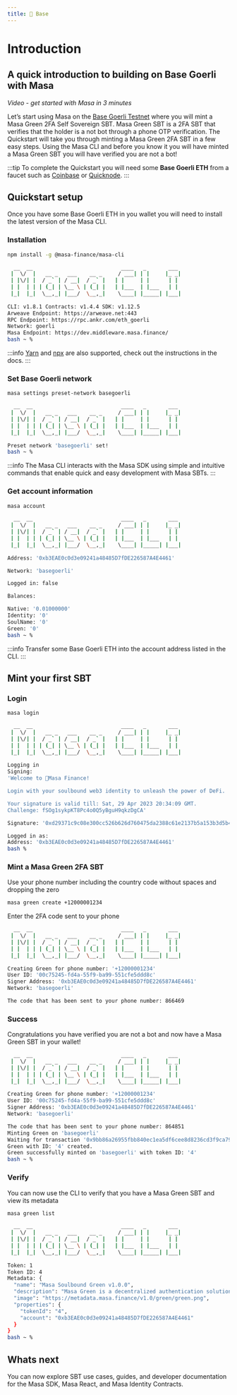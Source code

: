 ```yaml
---
title: 🔵 Base 
---
```


# Introduction

## A quick introduction to building on Base Goerli with Masa

*Video - get started with Masa in 3 minutes*

Let’s start using Masa on the [Base Goerli Testnet](https://goerli.basescan.org/) where you will mint a Masa Green 2FA Self Sovereign SBT. Masa Green SBT is a 2FA SBT that verifies that the holder is a not bot through a phone OTP verification. The Quickstart will take you through minting a Masa Green 2FA SBT in a few easy steps. Using the Masa CLI and before you know it you will have minted a Masa Green SBT you will have verified you are not a bot!

:::tip
To complete the Quickstart you will need some **Base Goerli ETH** from a faucet such as [Coinbase](https://www.coinbase.com/faucets/base-ethereum-goerli-faucet) or [Quicknode](https://faucet.quicknode.com/base/goerli).
::: 

## Quickstart setup

Once you have some Base Goerli ETH in you wallet you will need to install the latest version of the Masa CLI. 

### Installation

```bash
npm install -g @masa-finance/masa-cli
```

```bash
  __  __                            ____   _       ___ 
 |  \/  |   __ _   ___    __ _     / ___| | |     |_ _|
 | |\/| |  / _` | / __|  / _` |   | |     | |      | | 
 | |  | | | (_| | \__ \ | (_| |   | |___  | |___   | | 
 |_|  |_|  \__,_| |___/  \__,_|    \____| |_____| |___|
                                                       
CLI: v1.8.1 Contracts: v1.4.4 SDK: v1.12.5
Arweave Endpoint: https://arweave.net:443
RPC Endpoint: https://rpc.ankr.com/eth_goerli
Network: goerli
Masa Endpoint: https://dev.middleware.masa.finance/
bash ~ %
```

:::info
[Yarn](https://developers.masa.finance/docs/developers/cli/#yarn) and [npx](https://developers.masa.finance/docs/developers/cli/#npx) are also supported, check out the instructions in the docs.
:::

### Set Base Goerli network

```bash
masa settings preset-network basegoerli
```

```bash
  __  __                            ____   _       ___ 
 |  \/  |   __ _   ___    __ _     / ___| | |     |_ _|
 | |\/| |  / _` | / __|  / _` |   | |     | |      | | 
 | |  | | | (_| | \__ \ | (_| |   | |___  | |___   | | 
 |_|  |_|  \__,_| |___/  \__,_|    \____| |_____| |___|
                                                       
Preset network 'basegoerli' set!
bash ~ %
```

:::info
The Masa CLI interacts with the Masa SDK using simple and intuitive commands that enable quick and easy development with Masa SBTs.
:::

### Get account information

```bash
masa account
```

```bash
  __  __                            ____   _       ___ 
 |  \/  |   __ _   ___    __ _     / ___| | |     |_ _|
 | |\/| |  / _` | / __|  / _` |   | |     | |      | | 
 | |  | | | (_| | \__ \ | (_| |   | |___  | |___   | | 
 |_|  |_|  \__,_| |___/  \__,_|    \____| |_____| |___|
                                                       
Address: '0xb3EAE0c0d3e09241a48485D7fDE226587A4E4461'

Network: 'basegoerli'

Logged in: false

Balances:

Native: '0.01000000'
Identity: '0'
SoulName: '0'
Green: '0'
bash ~ %
```

:::info
Transfer some Base Goerli ETH into the account address listed in the CLI.
:::

## Mint your first SBT

### Login

```bash
masa login
```

```bash
  __  __                            ____   _       ___ 
 |  \/  |   __ _   ___    __ _     / ___| | |     |_ _|
 | |\/| |  / _` | / __|  / _` |   | |     | |      | | 
 | |  | | | (_| | \__ \ | (_| |   | |___  | |___   | | 
 |_|  |_|  \__,_| |___/  \__,_|    \____| |_____| |___|
                                                       
Logging in
Signing: 
'Welcome to 🌽Masa Finance!

Login with your soulbound web3 identity to unleash the power of DeFi.

Your signature is valid till: Sat, 29 Apr 2023 20:34:09 GMT.
Challenge: fSOg1sykpKT8Pc4o0Q5yBguH9qkzDgCA'

Signature: '0xd29371c9c08e300cc526b626d760475da2388c61e2137b5a153b3d5b4c918f8e11e3b18d16bada3c9a8e7bf7cc1debb0d65f300e3930a72c4774a0e9014c64db1b'

Logged in as:
Address: '0xb3EAE0c0d3e09241a48485D7fDE226587A4E4461'
bash %
```

### Mint a Masa Green 2FA SBT

Use your phone number including the country code without spaces and dropping the zero

```bash
masa green create +12000001234
```

Enter the 2FA code sent to your phone 

```bash
  __  __                            ____   _       ___ 
 |  \/  |   __ _   ___    __ _     / ___| | |     |_ _|
 | |\/| |  / _` | / __|  / _` |   | |     | |      | | 
 | |  | | | (_| | \__ \ | (_| |   | |___  | |___   | | 
 |_|  |_|  \__,_| |___/  \__,_|    \____| |_____| |___|
                                                       
Creating Green for phone number: '+12000001234'
User ID: '00c75245-fd4a-55f9-ba99-551cfe5ddd8c'
Signer Address: '0xb3EAE0c0d3e09241a48485D7fDE226587A4E4461'
Network: 'basegoerli'

The code that has been sent to your phone number: 866469
```

### Success

Congratulations you have verified you are not a bot and now have a Masa Green SBT in your wallet!

```bash
  __  __                            ____   _       ___ 
 |  \/  |   __ _   ___    __ _     / ___| | |     |_ _|
 | |\/| |  / _` | / __|  / _` |   | |     | |      | | 
 | |  | | | (_| | \__ \ | (_| |   | |___  | |___   | | 
 |_|  |_|  \__,_| |___/  \__,_|    \____| |_____| |___|
                                                       
Creating Green for phone number: '+12000001234'
User ID: '00c75245-fd4a-55f9-ba99-551cfe5ddd8c'
Signer Address: '0xb3EAE0c0d3e09241a48485D7fDE226587A4E4461'
Network: 'basegoerli'

The code that has been sent to your phone number: 864851
Minting Green on 'basegoerli'
Waiting for transaction '0x9bb86a26955fbb840ec1ea5df6cee8d8236cd3f9ca79b230a5179885bfeb2ff7' to finalize!
Green with ID: '4' created.
Green successfully minted on 'basegoerli' with token ID: '4'
bash ~ %
```

### Verify

You can now use the CLI to verify that you have a Masa Green SBT and view its metadata

```bash
masa green list
```

```bash
  __  __                            ____   _       ___ 
 |  \/  |   __ _   ___    __ _     / ___| | |     |_ _|
 | |\/| |  / _` | / __|  / _` |   | |     | |      | | 
 | |  | | | (_| | \__ \ | (_| |   | |___  | |___   | | 
 |_|  |_|  \__,_| |___/  \__,_|    \____| |_____| |___|
                                                       
Token: 1
Token ID: 4
Metadata: {
  "name": "Masa Soulbound Green v1.0.0",
  "description": "Masa Green is a decentralized authentication solution",
  "image": "https://metadata.masa.finance/v1.0/green/green.png",
  "properties": {
    "tokenId": "4",
    "account": "0xb3EAE0c0d3e09241a48485D7fDE226587A4E4461"
  }
}
bash ~ %
```

## Whats next

You can now explore SBT use cases, guides, and developer documentation for the Masa SDK, Masa React, and Masa Identity Contracts.